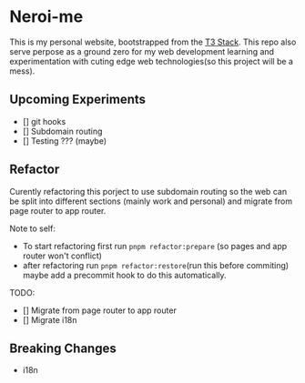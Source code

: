 # Neroi-me

This is my personal website, bootstrapped from the [T3 Stack](https://create.t3.gg/). This repo also serve perpose as a ground zero for my web development learning and experimentation with cuting edge web technologies(so this project will be a mess).

## Upcoming Experiments

- [] git hooks
- [] Subdomain routing
- [] Testing ??? (maybe)

## Refactor

Curently refactoring this porject to use subdomain routing so the web can be split into different sections (mainly work and personal) and migrate from page router to app router.

Note to self:

- To start refactoring first run `pnpm refactor:prepare` (so pages and app router won't conflict)
- after refactoring run `pnpm refactor:restore`(run this before commiting) maybe add a precommit hook to do this automatically.

TODO:

- [] Migrate from page router to app router
- [] Migrate i18n

## Breaking Changes

- i18n
